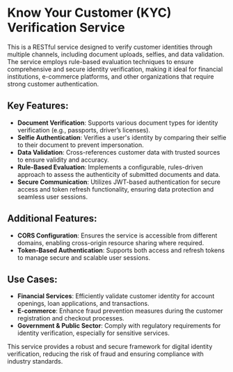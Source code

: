 # Know Your Customer (KYC) Verification Service

This is a RESTful service designed to verify customer identities through multiple channels, including document uploads, selfies, and data validation. The service employs rule-based evaluation techniques to ensure comprehensive and secure identity verification, making it ideal for financial institutions, e-commerce platforms, and other organizations that require strong customer authentication.

## Key Features:
- **Document Verification**: Supports various document types for identity verification (e.g., passports, driver’s licenses).
- **Selfie Authentication**: Verifies a user's identity by comparing their selfie to their document to prevent impersonation.
- **Data Validation**: Cross-references customer data with trusted sources to ensure validity and accuracy.
- **Rule-Based Evaluation**: Implements a configurable, rules-driven approach to assess the authenticity of submitted documents and data.
- **Secure Communication**: Utilizes JWT-based authentication for secure access and token refresh functionality, ensuring data protection and seamless user sessions.

## Additional Features:
- **CORS Configuration**: Ensures the service is accessible from different domains, enabling cross-origin resource sharing where required.
- **Token-Based Authentication**: Supports both access and refresh tokens to manage secure and scalable user sessions.

## Use Cases:
- **Financial Services**: Efficiently validate customer identity for account openings, loan applications, and transactions.
- **E-commerce**: Enhance fraud prevention measures during the customer registration and checkout processes.
- **Government & Public Sector**: Comply with regulatory requirements for identity verification, especially for sensitive services.

This service provides a robust and secure framework for digital identity verification, reducing the risk of fraud and ensuring compliance with industry standards.
